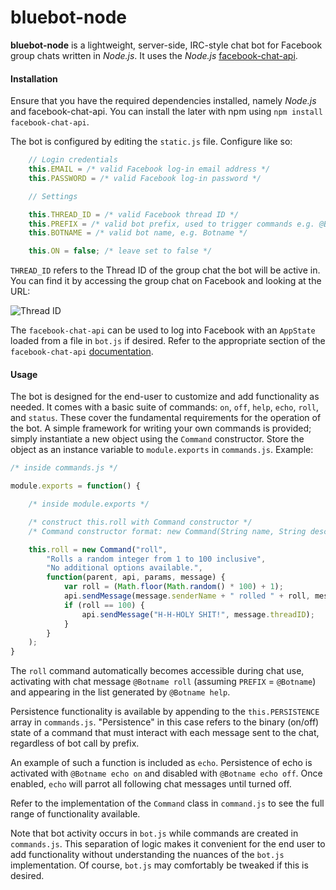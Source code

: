 # bluebot-node
**bluebot-node** is a lightweight, server-side, IRC-style chat bot for Facebook group chats written in *Node.js*. It uses the *Node.js* [facebook-chat-api](https://www.npmjs.com/package/facebook-chat-api).

#### Installation

Ensure that you have the required dependencies installed, namely *Node.js* and facebook-chat-api. You can install the later with npm using `npm install facebook-chat-api`. 

The bot is configured by editing the `static.js` file. Configure like so:
```javascript
	// Login credentials
	this.EMAIL = /* valid Facebook log-in email address */
	this.PASSWORD = /* valid Facebook log-in password */

	// Settings

	this.THREAD_ID = /* valid Facebook thread ID */
	this.PREFIX = /* valid bot prefix, used to trigger commands e.g. @Botname */
	this.BOTNAME = /* valid bot name, e.g. Botname */

	this.ON = false; /* leave set to false */
```
`THREAD_ID` refers to the Thread ID of the group chat the bot will be active in. You can find it by accessing the group chat on Facebook and looking at the URL: 

![Thread ID](http://i.imgur.com/5ChAQVi.png)

The `facebook-chat-api` can be used to log into Facebook with an `AppState` loaded from a file in `bot.js` if desired. Refer to the appropriate section of the  `facebook-chat-api` [documentation](https://github.com/Schmavery/facebook-chat-api/blob/master/DOCS.md#login).

#### Usage

The bot is designed for the end-user to customize and add functionality as needed. It comes with a basic suite of commands: `on`, `off`, `help`, `echo`, `roll`, and `status`. These cover the fundamental requirements for the operation of the bot. A simple framework for writing your own commands is provided; simply instantiate a new object using the `Command` constructor. Store the object as an instance variable to `module.exports` in `commands.js`. Example:

```javascript
/* inside commands.js */

module.exports = function() {

    /* inside module.exports */

    /* construct this.roll with Command constructor */
    /* Command constructor format: new Command(String name, String description,  String help, Function implementation) */

	this.roll = new Command("roll",
		"Rolls a random integer from 1 to 100 inclusive",
		"No additional options available.",
		function(parent, api, params, message) {
			var roll = (Math.floor(Math.random() * 100) + 1);
			api.sendMessage(message.senderName + " rolled " + roll, message.threadID);
			if (roll == 100) {
				api.sendMessage("H-H-HOLY SHIT!", message.threadID);		
			}
		}
	);
}
```

The `roll` command automatically becomes accessible during chat use, activating with chat message `@Botname roll` (assuming `PREFIX` = `@Botname`) and appearing in the list generated by `@Botname help`. 

Persistence functionality is available by appending  to the `this.PERSISTENCE` array in `commands.js`. "Persistence" in this case refers to the binary (on/off) state of a command that must interact with each message sent to the chat, regardless of bot call by prefix.

An example of such a function is included as `echo`. Persistence of echo is activated with `@Botname echo on` and disabled with `@Botname echo off`. Once enabled, `echo` will parrot all following chat messages until turned off.

Refer to the implementation of the `Command` class in `command.js` to see the full range of functionality available.

Note that bot activity occurs in `bot.js` while commands are created in `commands.js`. This separation of logic makes it convenient for the end user to add functionality without understanding the nuances of the `bot.js` implementation. Of course, `bot.js` may comfortably be tweaked if this is desired.